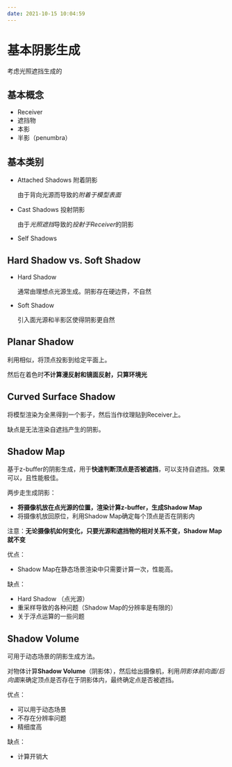 ```yaml
---
date: 2021-10-15 10:04:59
---
```


# 基本阴影生成

考虑光照遮挡生成的

## 基本概念
- Receiver
- 遮挡物
- 本影
- 半影（penumbra）

## 基本类别
- Attached Shadows 附着阴影
  
  由于背向光源而导致的*附着于模型表面*

- Cast Shadows 投射阴影
  
  由于*光照遮挡*导致的*投射于Receiver*的阴影

- Self Shadows
  

## Hard Shadow vs. Soft Shadow
- Hard Shadow
  
  通常由理想点光源生成。阴影存在硬边界，不自然

- Soft Shadow
  
  引入面光源和半影区使得阴影更自然

## Planar Shadow

利用相似，将顶点投影到给定平面上。

然后在着色时**不计算漫反射和镜面反射，只算环境光**

## Curved Surface Shadow

将模型渲染为全黑得到一个影子，然后当作纹理贴到Receiver上。

缺点是无法渲染自遮挡产生的阴影。

## Shadow Map

基于z-buffer的阴影生成，用于**快速判断顶点是否被遮挡**，可以支持自遮挡。效果可以，且性能极佳。

两步走生成阴影：
- **将摄像机放在点光源的位置，渲染计算z-buffer，生成Shadow Map**
- 将摄像机放回原位，利用Shadow Map确定每个顶点是否在阴影内

注意：**无论摄像机如何变化，只要光源和遮挡物的相对关系不变，Shadow Map就不变**

优点：
- Shadow Map在静态场景渲染中只需要计算一次，性能高。

缺点：
- Hard Shadow （点光源）
- 重采样导致的各种问题（Shadow Map的分辨率是有限的）
- 关于浮点运算的一些问题

## Shadow Volume
可用于动态场景的阴影生成方法。

对物体计算**Shadow Volume**（阴影体），然后给出摄像机，利用*阴影体前向面/后向面*来确定顶点是否存在于阴影体内，最终确定点是否被遮挡。

优点：
- 可以用于动态场景
- 不存在分辨率问题
- 精细度高

缺点：
- 计算开销大